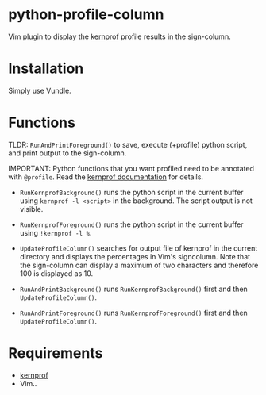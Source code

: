 # python-profile-column

Vim plugin to display the [kernprof](https://github.com/rkern/line_profiler)
profile results in the sign-column.

# Installation

Simply use Vundle.

# Functions

TLDR: `RunAndPrintForeground()` to save, execute (+profile) python script, and
print output to the sign-column.

IMPORTANT: Python functions that you want profiled need to be annotated with
`@profile`. Read the [kernprof documentation](https://github.com/rkern/line_profiler)
for details.

* `RunKernprofBackground()` runs the python script in the current buffer using
  `kernprof -l <script>` in the background. The script output is not visible.

* `RunKernprofForeground()` runs the python script in the current buffer using
  `!kernprof -l %`. 

* `UpdateProfileColumn()` searches for output file of kernprof in the current
  directory and displays the percentages in Vim's signcolumn. Note that the
  sign-column can display a maximum of two characters and therefore 100 is
  displayed as 10. 

* `RunAndPrintBackground()` runs `RunKernprofBackground()` first and then `UpdateProfileColumn()`.

* `RunAndPrintForeground()` runs `RunKernprofForeground()` first and then `UpdateProfileColumn()`.

# Requirements

* [kernprof](https://github.com/rkern/line_profiler)
* Vim..
